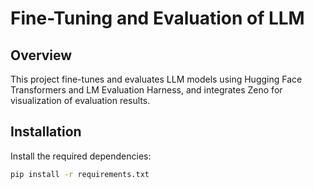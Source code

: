 # Fine-Tuning and Evaluation of LLM

## Overview

This project fine-tunes and evaluates LLM models using Hugging Face Transformers and LM Evaluation Harness, and integrates Zeno for visualization of evaluation results.

## Installation

Install the required dependencies:

```bash
pip install -r requirements.txt


